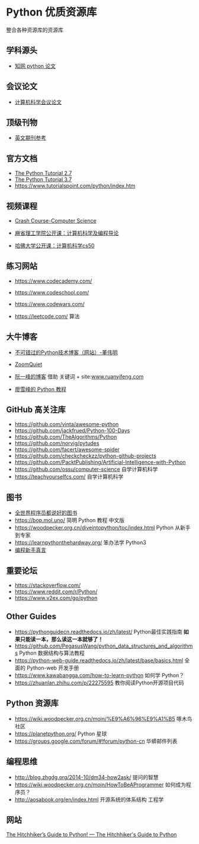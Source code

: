 # Python 优质资源库

整合各种资源库的资源库

## 学科源头

- [知网 python 论文](http://kns.cnki.net/kns/brief/result.aspx?dbprefix=SCDB&crossDbcodes=qa)

## 会议论文

- [计算机科学会议论文](https://github.com/papers-we-love/papers-we-love)

## 顶级刊物

- [英文期刊参考](https://scholar.google.com/citations?view_op=top_venues&hl=en&vq=eng)

## 官方文档

- [The Python Tutorial 2.7](https://docs.python.org/2.7/tutorial/index.html)
- [The Python Tutorial 3.7](https://docs.python.org/3/tutorial/index.html)
- https://www.tutorialspoint.com/python/index.htm

## 视频课程

- [Crash Course-Computer Science](https://github.com/1c7/crash-course-computer-science-chinese)

- [麻省理工学院公开课：计算机科学及编程导论](http://open.163.com/special/opencourse/bianchengdaolun.html)
- [哈佛大学公开课：计算机科学cs50](http://open.163.com/special/opencourse/cs50.html)

## 练习网站

- https://www.codecademy.com/
- https://www.codeschool.com/

- https://www.codewars.com/

- https://leetcode.com/  算法

## 大牛博客

- [不可错过的Python技术博客（网站）-董伟明](http://www.dongwm.com/archives/%E4%B8%8D%E5%8F%AF%E9%94%99%E8%BF%87%E7%9A%84Python%E6%8A%80%E6%9C%AF%E5%8D%9A%E5%AE%A2/)

- [ZoomQuiet](http://wiki.zoomquiet.io/pythonic/)

- [阮一峰的博客](http://www.ruanyifeng.com/blog/) 借助 关键词 + site:www.ruanyifeng.com
- [廖雪峰的 Python 教程](https://www.liaoxuefeng.com/wiki/0014316089557264a6b348958f449949df42a6d3a2e542c000)

## GitHub 高关注库

- https://github.com/vinta/awesome-python
- https://github.com/jackfrued/Python-100-Days
- https://github.com/TheAlgorithms/Python
- https://github.com/norvig/pytudes
- https://github.com/facert/awesome-spider
- https://github.com/checkcheckzz/python-github-projects
- https://github.com/PacktPublishing/Artificial-Intelligence-with-Python
- https://github.com/ossu/computer-science 自学计算机科学
- https://teachyourselfcs.com/  自学计算机科学

## 图书

- [全世界程序员都说好的图书](https://www.douban.com/doulist/1244005/)
- https://bop.mol.uno/ 简明 Python 教程 中文版
- https://woodpecker.org.cn/diveintopython/toc/index.html  Python 从新手到专家
- https://learnpythonthehardway.org/ 笨办法学 Python3
- [编程新手真言 ](http://dev.gameres.com/Program/Other/bcxszyforgameres/bcxszy/xisofts.sinaapp.com/@p=5.htm)

## 重要论坛

- https://stackoverflow.com/ 
- https://www.reddit.com/r/Python/
- https://www.v2ex.com/go/python

## Other Guides

- https://pythonguidecn.readthedocs.io/zh/latest/ Python最佳实践指南 **如果只能读一本，那么读这一本就够了！**
- https://github.com/PegasusWang/python_data_structures_and_algorithms  Python 数据结构与算法教程
- https://python-web-guide.readthedocs.io/zh/latest/base/basics.html 全面的 Python-web 开发手册
- https://www.kawabangga.com/how-to-learn-python 如何学 Python？
- https://zhuanlan.zhihu.com/p/22275595 教你阅读Python开源项目代码

## Python 资源库

- https://wiki.woodpecker.org.cn/moin/%E9%A6%96%E9%A1%B5  啄木鸟社区
- https://planetpython.org/  Python 星球
- https://groups.google.com/forum/#!forum/python-cn 华蟒邮件列表

## 编程思维

- http://blog.zhgdg.org/2014-10/dm34-how2ask/  提问的智慧
- https://wiki.woodpecker.org.cn/moin/HowToBeAProgrammer 如何成为程序员？
- http://aosabook.org/en/index.html 开源系统的体系结构  工程学

## 网站

[The Hitchhiker’s Guide to Python! — The Hitchhiker's Guide to Python](https://docs.python-guide.org/)

